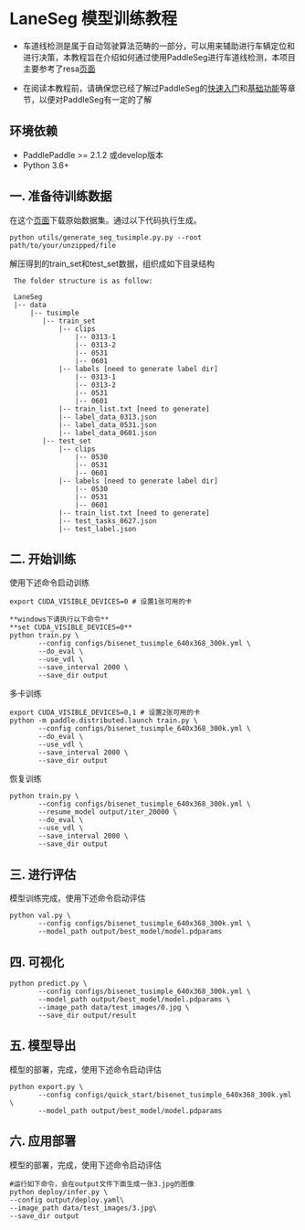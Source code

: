 # LaneSeg 模型训练教程

* 车道线检测是属于自动驾驶算法范畴的一部分，可以用来辅助进行车辆定位和进行决策，本教程旨在介绍如何通过使用PaddleSeg进行车道线检测，本项目主要参考了resa[页面](https://github.com/ZJULearning/resa)



* 在阅读本教程前，请确保您已经了解过PaddleSeg的[快速入门](../../README.md#快速入门)和[基础功能](../../README.md#基础功能)等章节，以便对PaddleSeg有一定的了解

## 环境依赖

* PaddlePaddle >= 2.1.2 或develop版本
* Python 3.6+


## 一. 准备待训练数据


在这个[页面](https://github.com/TuSimple/tusimple-benchmark/issues/3)下载原始数据集。通过以下代码执行生成。

```shell
python utils/generate_seg_tusimple.py.py --root path/to/your/unzipped/file

```

解压得到的train_set和test_set数据，组织成如下目录结构
```
 The folder structure is as follow:

 LaneSeg
 |-- data
     |-- tusimple
        |-- train_set
            |-- clips
                |-- 0313-1
                |-- 0313-2
                |-- 0531
                |-- 0601
            |-- labels [need to generate label dir]
                |-- 0313-1
                |-- 0313-2
                |-- 0531
                |-- 0601
            |-- train_list.txt [need to generate]
            |-- label_data_0313.json
            |-- label_data_0531.json
            |-- label_data_0601.json
        |-- test_set
            |-- clips
                |-- 0530
                |-- 0531
                |-- 0601
            |-- labels [need to generate label dir]
                |-- 0530
                |-- 0531
                |-- 0601
            |-- train_list.txt [need to generate]
            |-- test_tasks_0627.json
            |-- test_label.json
```

## 二. 开始训练

使用下述命令启动训练

```shell
export CUDA_VISIBLE_DEVICES=0 # 设置1张可用的卡

**windows下请执行以下命令**
**set CUDA_VISIBLE_DEVICES=0**
python train.py \
       --config configs/bisenet_tusimple_640x368_300k.yml \
       --do_eval \
       --use_vdl \
       --save_interval 2000 \
       --save_dir output
```
多卡训练

```shell
export CUDA_VISIBLE_DEVICES=0,1 # 设置2张可用的卡
python -m paddle.distributed.launch train.py \
       --config configs/bisenet_tusimple_640x368_300k.yml \
       --do_eval \
       --use_vdl \
       --save_interval 2000 \
       --save_dir output
```

恢复训练

```shell
python train.py \
       --config configs/bisenet_tusimple_640x368_300k.yml \
       --resume_model output/iter_20000 \
       --do_eval \
       --use_vdl \
       --save_interval 2000 \
       --save_dir output
```

## 三. 进行评估

模型训练完成，使用下述命令启动评估

```shell
python val.py \
       --config configs/bisenet_tusimple_640x368_300k.yml \
       --model_path output/best_model/model.pdparams
```

## 四. 可视化

```shell
python predict.py \
       --config configs/bisenet_tusimple_640x368_300k.yml \
       --model_path output/best_model/model.pdparams \
       --image_path data/test_images/0.jpg \
       --save_dir output/result
```

## 五. 模型导出

模型的部署，完成，使用下述命令启动评估

```shell
python export.py \
       --config configs/quick_start/bisenet_tusimple_640x368_300k.yml \
       --model_path output/best_model/model.pdparams
```

## 六. 应用部署

模型的部署，完成，使用下述命令启动评估

```shell
#运行如下命令，会在output文件下面生成一张3.jpg的图像
python deploy/infer.py \
--config output/deploy.yaml\
--image_path data/test_images/3.jpg\
--save_dir output
```
